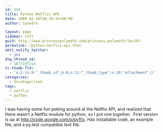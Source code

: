 ```yaml
---
id: 143
title: Python Netflix API
date: 2009-02-18T20:39:14+00:00
author: synedra

layout: page
sidebar: left
guid: http://www.princesspolymath.com/princess_polymath/?p=143
permalink: /python-netflix-api.html
aktt_notify_twitter:
  - yes
dsq_thread_id:
  - 1877197214
tc-thumb-fld:
  - 'a:2:{s:9:"_thumb_id";b:0;s:11:"_thumb_type";s:10:"attachment";}'
categories:
  - Uncategorized
tags:
  - netflix
  - python
---
```

I was having some fun poking around at the Netflix API, and realized that there wasn&#8217;t a Netflix module for python, so I put one together.  First version is up at <http://code.google.com/p/pyflix>. Has installable code, an example file, and a py.test compatible test file.